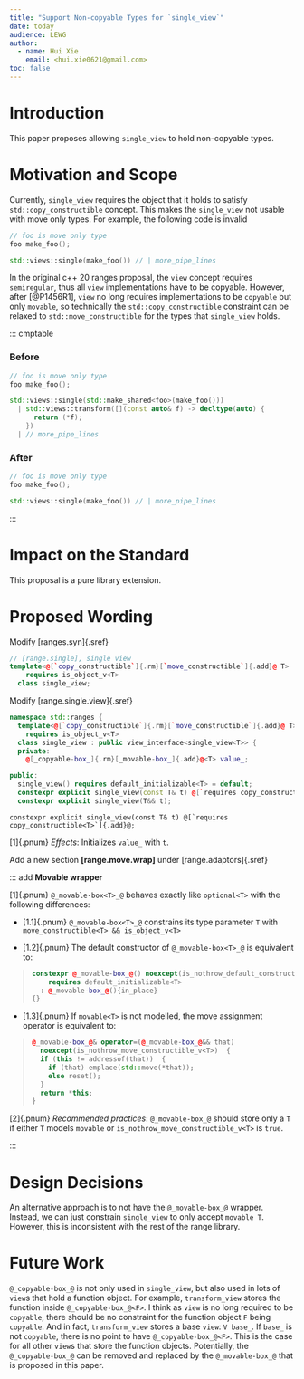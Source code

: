 ```yaml
---
title: "Support Non-copyable Types for `single_view`"
date: today
audience: LEWG
author:
  - name: Hui Xie
    email: <hui.xie0621@gmail.com>
toc: false
---
```


# Introduction

This paper proposes allowing `single_view` to hold non-copyable types.

# Motivation and Scope

Currently, `single_view` requires the object that it holds to satisfy `std::copy_constructible` concept. This makes the `single_view` not usable with move only types. For example, the following code is invalid

```cpp
// foo is move only type
foo make_foo();

std::views::single(make_foo()) // | more_pipe_lines
```

In the original c++ 20 ranges proposal, the `view` concept requires `semiregular`, thus all `view` implementations have to be copyable. However, after [@P1456R1], `view` no long requires implementations to be `copyable` but only `movable`, so technically the `std::copy_constructible` constraint can be relaxed to `std::move_constructible` for the types that `single_view` holds.

::: cmptable

### Before
```cpp
// foo is move only type
foo make_foo();

std::views::single(std::make_shared<foo>(make_foo()))
  | std::views::transform([](const auto& f) -> decltype(auto) {
      return (*f);
    })
  | // more_pipe_lines
```

### After
```cpp
// foo is move only type
foo make_foo();

std::views::single(make_foo()) // | more_pipe_lines
```

:::

# Impact on the Standard

This proposal is a pure library extension.

# Proposed Wording

Modify [ranges.syn]{.sref}

```cpp
// [range.single], single view
template<@[`copy_­constructible`]{.rm}[`move_­constructible`]{.add}@ T>
    requires is_object_v<T>
  class single_view;
```


Modify [range.single.view]{.sref}

```cpp
namespace std::ranges {
  template<@[`copy_­constructible`]{.rm}[`move_­constructible`]{.add}@ T>
    requires is_object_v<T>
  class single_view : public view_interface<single_view<T>> {
  private:
    @[_copyable-box_]{.rm}[_movable-box_]{.add}@<T> value_;             // exposition only (see [range.@[copy]{.rm}[move]{.add}@.wrap])

public:
  single_view() requires default_initializable<T> = default;
  constexpr explicit single_view(const T& t) @[`requires copy_constructible<T>`]{.add}@;
  constexpr explicit single_view(T&& t);
```


```
constexpr explicit single_view(const T& t) @[`requires copy_constructible<T>`]{.add}@;
```
[1]{.pnum} <em>Effects</em>: Initializes `value_­` with `t`.


Add a new section __[range.move.wrap]__ under [range.adaptors]{.sref}

::: add
__Movable wrapper__

[1]{.pnum} `@_movable-box<T>_@` behaves exactly like `optional<T>` with the following differences:

- [1.1]{.pnum} `@_movable-box<T>_@` constrains its type parameter `T` with `move_constructible<T> && is_object_v<T>`

- [1.2]{.pnum} The default constructor of `@_movable-box<T>_@` is equivalent to:

>```cpp
> constexpr @_movable-box_@() noexcept(is_nothrow_default_constructible_v<T>)
>     requires default_initializable<T>
>   : @_movable-box_@(){in_place}
> {}
>```

- [1.3]{.pnum} If `movable<T>` is not modelled, the move assignment operator is equivalent to:

>```cpp
> @_movable-box_@& operator=(@_movable-box_@&& that)
>   noexcept(is_nothrow_move_constructible_v<T>)  {
>   if (this != addressof(that))  {
>     if (that) emplace(std::move(*that));
>     else reset();  
>   }
>   return *this;  
> }
>```

[2]{.pnum} _Recommended practices_: `@_movable-box_@` should store only a `T` if either `T` models `movable` or `is_nothrow_move_constructible_v<T>` is `true`.

:::

# Design Decisions

An alternative approach is to not have the `@_movable-box_@` wrapper. Instead, we can just constrain `single_view` to only accept `movable T`. However, this is inconsistent with the rest of the range library.

# Future Work

`@_copyable-box_@` is not only used in `single_view`, but also used in lots of `view`s that hold a function object. For example, `transform_view` stores the function inside `@_copyable-box_@<F>`. I think as `view` is no long required to be `copyable`, there should be no constraint for the function object `F` being `copyable`. And in fact, `transform_view` stores a base `view`: `V base_`. If `base_` is not `copyable`, there is no point to have `@_copyable-box_@<F>`. This is the case for all other `view`s that store the function objects. Potentially, the `@_copyable-box_@` can be removed and replaced by the `@_movable-box_@` that is proposed in this paper.
